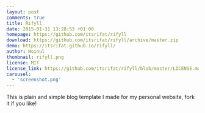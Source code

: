 ```yaml
---
layout: post
comments: true
title: Rifyll
date: 2015-01-31 13:28:53 +01:00
homepage: https://github.com/itsrifat/rifyll
download: https://github.com/itsrifat/rifyll/archive/master.zip
demo: https://itsrifat.github.io/rifyll/
author: Moinul
thumbnail: rifyll.png
license: MIT
license_link: https://github.com/itsrifat/rifyll/blob/master/LICENSE.md
carousel:
  - 'screenshot.png'
---
```


This is plain and simple blog template I made for my personal website, fork it if you like!
